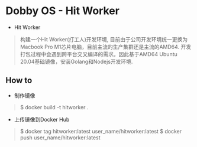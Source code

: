 # Dobby OS - Hit Worker

* Hit Worker
> 构建一个Hit Worker(打工人)开发环境, 目前由于公司开发环境统一更换为Macbook Pro M1芯片电脑，目前主流的生产集群还是主流的AMD64. 开发打包过程中会遇到跨平台交叉编译的需求。因此基于AMD64 Ubuntu 20.04基础镜像，安装Golang和Nodejs开发环境.


## How to

* 制作镜像
> $ docker build -t hitworker .

* 上传镜像到Docker Hub
> $ docker tag hitworker:latest user_name/hitworker:latest
> $ docker push user_name/hitworker:latest

